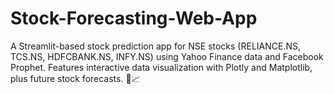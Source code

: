 # Stock-Forecasting-Web-App
A Streamlit-based stock prediction app for NSE stocks (RELIANCE.NS, TCS.NS, HDFCBANK.NS, INFY.NS) using Yahoo Finance data and Facebook Prophet. Features interactive data visualization with Plotly and Matplotlib, plus future stock forecasts. 🚀📈
